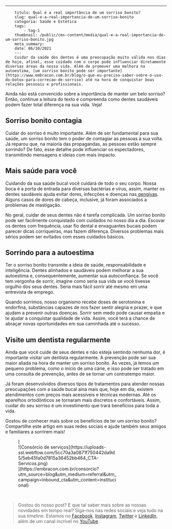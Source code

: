 ---
        titulo: Qual é a real importância de um sorriso bonito?
        slug: qual-e-a-real-importancia-de-um-sorriso-bonito
        categoria: Saúde e Estética
        tags:
            - tag-1
        thumbnail: /public/cms-content/media/qual-e-a-real-importancia-de-um-sorriso-bonito.jpg
        meta_summary: 
        date: 06/10/2021
        ---
        Cuidar da saúde dos dentes é uma preocupação muito válida nos dias de hoje, afinal, esse cuidado com o corpo pode influenciar diretamente diversas áreas da nossa vida. Além de promover uma melhora na autoestima, [um sorriso bonito pode ser importante](https://www.embracon.com.br/blog/o-que-eu-preciso-saber-sobre-o-uso-do-botox-para-correcao-de-sorriso) até na hora de conquistar boas relações pessoais e profissionais.

Ainda não está convencido sobre a importância de manter um belo sorriso? Então, continue a leitura do texto e compreenda como dentes saudáveis podem fazer total diferença na sua vida. Veja!

Sorriso bonito contagia
-----------------------

Cuidar do sorriso é muito importante. Além de ser fundamental para sua saúde, um sorriso bonito tem o poder de contagiar as pessoas à sua volta. Já reparou que, na maioria das propagandas, as pessoas estão sempre sorrindo? De fato, esse detalhe pode influenciar os espectadores, transmitindo mensagens e ideias com mais impacto.

Mais saúde para você
--------------------

Cuidando da sua saúde bucal você cuidará de todo o seu corpo. Nossa boca é a porta de entrada para diversas bactérias e vírus, assim, manter os dentes saudáveis ajuda evitar dores, infecções e doenças nas[ gengivas](https://www.embracon.com.br/blog/gengivoplastia-o-que-e-e-para-quem-e-indicada). Alguns casos de dores de cabeça, inclusive, já foram associados a problemas de mastigação.

No geral, cuidar de seus dentes não é tarefa complicada. Um sorriso bonito pode ser facilmente conquistado com cuidados no nosso dia a dia. Escovar os dentes com frequência, usar fio dental e enxaguantes bucais podem parecer dicas corriqueiras, mas fazem diferença. Diversos problemas mais sérios podem ser evitados com esses cuidados básicos.

Sorrindo para a autoestima
--------------------------

Ter o sorriso bonito transmite a ideia de saúde, responsabilidade e inteligência. Dentes alinhados e saudáveis podem melhorar a sua autoestima e, consequentemente, aumentar sua autoconfiança. Se você tem vergonha de sorrir, imagine como seria sua vida se você tivesse orgulho dos seus dentes. Seria mais fácil sorrir até mesmo em uma entrevista de emprego.

Quando sorrimos, nosso organismo recebe doses de serotonina e endorfina, substâncias capazes de nos fazer sentir alegria e prazer, e que ajudam a prevenir outras doenças. Sorrir sem medo pode causar empatia e te ajudar a conquistar qualidade de vida. Assim, você terá a chance de abraçar novas oportunidades em sua caminhada até o sucesso.

Visite um dentista regularmente
-------------------------------

Ainda que você cuide de seus dentes e não esteja sentindo nenhuma dor, é importante visitar um dentista regularmente. A prevenção pode ser sua maior aliada na hora de manter um sorriso bonito. Às vezes, já temos um pequeno problema, como o início de uma cárie, e isso pode ser tratado em uma consulta de prevenção, antes de se tornar um contratempo maior.

Já foram desenvolvidos diversos tipos de tratamentos para atender nossas preocupações com a saúde bucal aina mais que, hoje em dia, existem atendimentos com preços mais acessíveis e técnicas modernas. Até os aparelhos ortodônticos se tornaram mais discretos e confortáveis. Assim, cuidar do seu sorriso é um investimento que trará benefícios para toda a vida.

Gostou de conhecer mais sobre os benefícios de ter um sorriso bonito? Compartilhe este artigo em suas redes sociais e ajude também seus amigos e familiares a sorrirem mais!

<figure class="w-richtext-figure-type-image w-richtext-align-center" style="max-width:310px">[<div>![Consórcio de serviços](https://uploads-ssl.webflow.com/5cc70a3a0871f750442da9d5/5eb45fa0d7815a36452bb464_CTA-Servicos.png)</div>](https://embracon.com.br/consorcio?utm_source=blog&utm_medium=referral&utm_campaign=inbound_cta&utm_content=institucional)</figure>‍

> Gostou do nosso post? E que tal saber mais sobre as nossas novidades em tempo real? Siga-nos nas redes sociais e veja tudo na sua timeline. Estamos no [Facebook](https://www.facebook.com/embracon/), [Instagram](https://www.instagram.com/embraconoficial/), [Twitter](https://twitter.com/embracon) e [LinkedIn](https://www.linkedin.com/company/1018875/), além de um canal incrível no [YouTube](https://www.youtube.com/channel/UCL-Y0mv9zc73Iek48NLUBzQ).
        